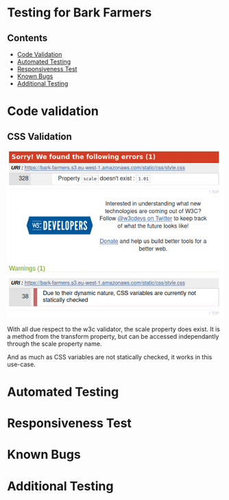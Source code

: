 # Testing for Bark Farmers

## Contents

* [Code Validation](<#code-validation>)
* [Automated Testing](<#automated-testing-with-jest-and-unittest>)
* [Responsiveness Test](<#responsiveness-test>)
* [Known Bugs](<#known-bugs>)
* [Additional Testing](<#additional-testing>)

# Code validation
## CSS Validation
![alt](assets/images/readme/testing/cssValidator.png)

With all due respect to the w3c validator, the scale property does exist. It is a method from the transform property, but can be accessed independantly through the scale property name.

And as much as CSS variables are not statically checked, it works in this use-case.

# Automated Testing

# Responsiveness Test

# Known Bugs

# Additional Testing
